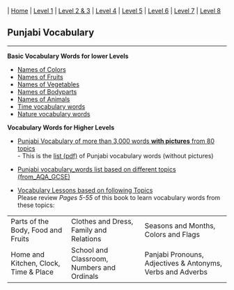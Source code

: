  
| [Home](https://amardeep0.github.io/learnPunjabi/) | [Level 1](https://amardeep0.github.io/learnPunjabi/Level-1_Punjabi%20Alphabets/) | [Level 2 & 3](https://amardeep0.github.io/learnPunjabi/Level_2-3_Matra/) | [Level 4](https://amardeep0.github.io/learnPunjabi/Level-4_Intermediate/) | [Level 5](https://amardeep0.github.io/learnPunjabi/Level-5_intermediate/) | [Level 6](https://amardeep0.github.io/learnPunjabi/Level-6_Advanced/) | [Level 7](https://amardeep0.github.io/learnPunjabi/Level-7_Advanced/) | [Level 8](https://amardeep0.github.io/learnPunjabi/Level-8_WorldLanguageCompetencyTesting/)
 
## Punjabi Vocabulary
 
 
 -----
 
 
 **Basic Vocabulary Words for lower Levels**
 
 - [Names of Colors](http://www.sikhville.org/pdf/Coloring/rang/Rangan-de-naam.pdf)
 - [Names of Fruits](http://www.sikhville.org/pdf/new/Name-of-Friuts.pdf)
 - [Names of Vegetables](http://www.sikhville.org/pdf/new/Name-o-Vegetables.pdf)
 - [Names of Bodyparts](http://www.sikhville.org/pdf/Name-the-following/Body-Parts2/Name-of-bodyparts.pdf)
 - [Names of Animals](http://www.sikhville.org/pdf/new/Name-of-Animals.pdf)
 - [Time vocabulary words](http://www.sikhville.org/pdf/Informational/sama-sarni/Sama-Sarni.pdf)
 - [Nature vocabulary words](http://www.sikhville.org/pdf/Informational/nature/Kudrat.pdf)
 
 **Vocabulary Words for Higher Levels**
 
  -  [Punjabi Vocabulary of more than 3,000 words **with pictures** from 80 topics](http://www.learnpunjabi.org/vocabulary/vocabulary1.asp?id=23)  
           - This is the [list (pdf)](http://pnarang.weebly.com/uploads/1/4/5/6/14563640/vocab_f.pdf) of Punjabi vocabulary words (without pictures)
   
  -  [Punjabi vocabulary_words list based on different topics (from_AQA_GCSE)](https://amardeep0.github.io/learnPunjabi/files/Panjabi_VocabularyList_From_AQA_GCSE.pdf)
   
  -  [Vocabulary Lessons based on following Topics](https://www.sikhmissionarysociety.org/sms/smspublications/AnIntermediateLevelJointCourseInPanjabi.pdf)  
   Please review *Pages 5-55* of this book to learn vocabulary words from these topics:  
   
|  |  |  |
|--|--|--|
|Parts of the Body, Food and Fruits |Clothes and Dress, Family and Relations| Seasons and Months, Colors and Flags |
| Home and Kitchen, Clock, Time & Place |School and Classroom, Numbers and Ordinals | Panjabi Pronouns, Adjectives & Antonyms, Verbs and Adverbs |
